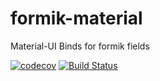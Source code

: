 # formik-material

Material-UI Binds for formik fields

[![codecov](https://codecov.io/gh/carlos-algms/formik-material/branch/master/graph/badge.svg)](https://codecov.io/gh/carlos-algms/formik-material) [![Build Status](https://travis-ci.com/carlos-algms/formik-material.svg?branch=master)](https://travis-ci.com/carlos-algms/formik-material)
